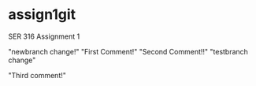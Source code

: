 # assign1git
SER 316 Assignment 1


"newbranch change!"
"First Comment!"
"Second Comment!!"
"testbranch change"

"Third comment!"

